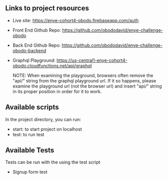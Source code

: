 ## Links to project resources
- Live site: https://enye-cohort4-obodo.firebaseapp.com/auth
- Front End Github Repo: https://github.com/obododavid/enye-challenge-obodo
- Back End Github Repo: https://github.com/obododavid/enye-challenge-obodo-backend
- Graphql Playground: https://us-central1-enye-cohort4-obodo.cloudfunctions.net/api/graphql

  NOTE: When examining the playground, browsers often remove the "api/" string from the graphql playground url. If it so happens, please examine the playground url (not the browser url) and insert "api/" string in its proper position in order for it to work.



## Available scripts
In the project directory, you can run:

- start: to start project on localhost
- test: to run test

## Available Tests

Tests can be run with the using the test script
- Signup form test
